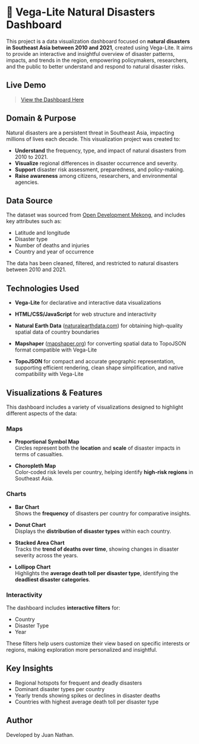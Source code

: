 # 🌋 Vega-Lite Natural Disasters Dashboard

This project is a data visualization dashboard focused on **natural disasters in Southeast Asia between 2010 and 2021**, created using Vega-Lite. It aims to provide an interactive and insightful overview of disaster patterns, impacts, and trends in the region, empowering policymakers, researchers, and the public to better understand and respond to natural disaster risks.

## Live Demo
> [View the Dashboard Here](https://juan-nathan.github.io/natural-disasters-dashboard/)

## Domain & Purpose

Natural disasters are a persistent threat in Southeast Asia, impacting millions of lives each decade. This visualization project was created to:

- **Understand** the frequency, type, and impact of natural disasters from 2010 to 2021.
- **Visualize** regional differences in disaster occurrence and severity.
- **Support** disaster risk assessment, preparedness, and policy-making.
- **Raise awareness** among citizens, researchers, and environmental agencies.

## Data Source

The dataset was sourced from [Open Development Mekong](https://data.opendevelopmentmekong.net/), and includes key attributes such as:

- Latitude and longitude  
- Disaster type  
- Number of deaths and injuries  
- Country and year of occurrence

The data has been cleaned, filtered, and restricted to natural disasters between 2010 and 2021.

## Technologies Used

- **Vega-Lite** for declarative and interactive data visualizations

- **HTML/CSS/JavaScript** for web structure and interactivity

- **Natural Earth Data** ([naturalearthdata.com](https://www.naturalearthdata.com)) for obtaining high-quality spatial data of country boundaries

- **Mapshaper** ([mapshaper.org](https://mapshaper.org)) for converting spatial data to TopoJSON format compatible with Vega-Lite

- **TopoJSON** for compact and accurate geographic representation, supporting efficient rendering, clean shape simplification, and native compatibility with Vega-Lite

## Visualizations & Features

This dashboard includes a variety of visualizations designed to highlight different aspects of the data:

### Maps
- **Proportional Symbol Map**  
  Circles represent both the **location** and **scale** of disaster impacts in terms of casualties.

- **Choropleth Map**  
  Color-coded risk levels per country, helping identify **high-risk regions** in Southeast Asia.

### Charts
- **Bar Chart**  
  Shows the **frequency** of disasters per country for comparative insights.

- **Donut Chart**  
  Displays the **distribution of disaster types** within each country.

- **Stacked Area Chart**  
  Tracks the **trend of deaths over time**, showing changes in disaster severity across the years.

- **Lollipop Chart**  
  Highlights the **average death toll per disaster type**, identifying the **deadliest disaster categories**.

### Interactivity
The dashboard includes **interactive filters** for:
- Country  
- Disaster Type  
- Year

These filters help users customize their view based on specific interests or regions, making exploration more personalized and insightful.

## Key Insights

- Regional hotspots for frequent and deadly disasters
- Dominant disaster types per country
- Yearly trends showing spikes or declines in disaster deaths
- Countries with highest average death toll per disaster type

## Author

Developed by Juan Nathan.







